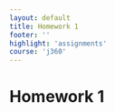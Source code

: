 ```yaml
---
layout: default
title: Homework 1
footer: ''
highlight: 'assignments'
course: 'j360'
---
```


# Homework 1